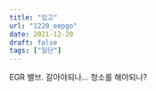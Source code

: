 ```yaml
---
title: "입고"
url: "1220_eepgo"
date: 2021-12-20
draft: false
tags: ["일단"]
---
```

EGR 밸브. 갈아야되나... 청소를 해야되나?
